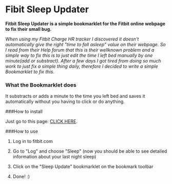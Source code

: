 # Fibit Sleep Updater
**Fitbit Sleep Updater is a simple bookmarklet for the Fitbit online webpage to fix their small bug.**

*When using my Fitbit Charge HR tracker I discovered it doesn't automatically give the right "time to fall asleep" value on their webpage. So I read from their Help forum that this is their wellknown problem and a simple way to fix this is to just edit the time I left bed manually by one minute(add or substract). After a few days I got tired from doing so much work to just fix a simple thing daily, therefore I decided to write a simple Bookmarklet to fix this.*

### What the Bookmarklet does
It substracts or adds a minute to the time you left bed and saves it automatically without you having to click or do anything.

###How to install

Just go to this page: [CLICK HERE](https://nlaura.github.io/Fibit-Sleep-Updater/).

###How to use
1. Log in to fitbit.com

2. Go to "Log" and choose "Sleep" (now you should be able to see detailed information about your last night sleep)

3. Click on the "Sleep Update" bookmarklet on the bookmark toolbar

4. Done! :)
